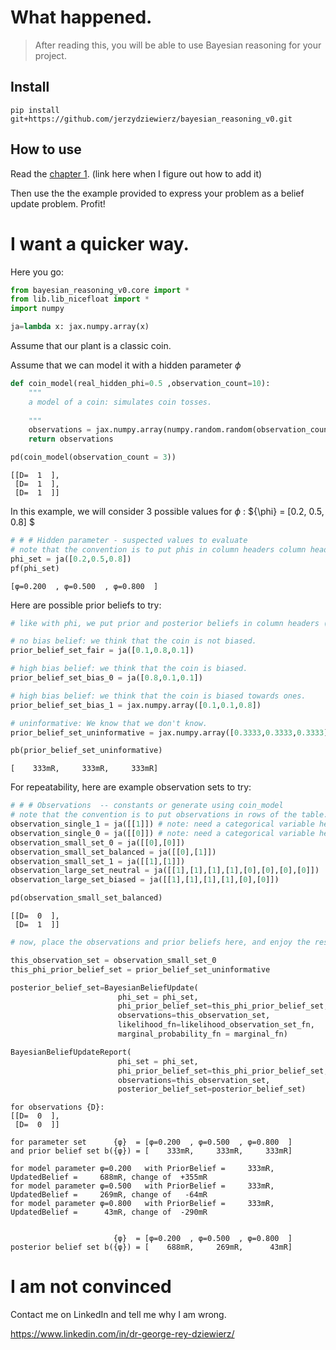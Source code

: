 # What happened.



> After reading this, you will be able to use Bayesian reasoning for your project.

## Install

`pip install git+https://github.com/jerzydziewierz/bayesian_reasoning_v0.git`

## How to use

Read the [chapter 1](10_quick_theory.ipynb).  (link here when I figure out how to add it)

Then use the the example provided to express your problem as a belief update problem. Profit!

# I want a quicker way.

Here you go:

```python
from bayesian_reasoning_v0.core import *
from lib.lib_nicefloat import *
import numpy

ja=lambda x: jax.numpy.array(x)
```

Assume that our plant is a classic coin. 

Assume that we can model it with a hidden parameter $\phi$

```python
def coin_model(real_hidden_phi=0.5 ,observation_count=10):
    """
    a model of a coin: simulates coin tosses.
    
    """
    observations = jax.numpy.array(numpy.random.random(observation_count)<real_hidden_phi,dtype=jax.numpy.int32).reshape(observation_count,1)
    return observations

pd(coin_model(observation_count = 3))
```




    [[D=  1  ],
     [D=  1  ],
     [D=  1  ]]



In this example, we will consider 3 possible values for $\phi$ : $\{\phi\} = [0.2, 0.5, 0.8] $

```python
# # # Hidden parameter - suspected values to evaluate
# note that the convention is to put phis in column headers column headers
phi_set = ja([0.2,0.5,0.8])
pf(phi_set)
```




    [φ=0.200  , φ=0.500  , φ=0.800  ]



Here are possible prior beliefs to try:

```python
# like with phi, we put prior and posterior beliefs in column headers (columns, or 1D-only arrays)

# no bias belief: we think that the coin is not biased.
prior_belief_set_fair = ja([0.1,0.8,0.1])

# high bias belief: we think that the coin is biased.
prior_belief_set_bias_0 = ja([0.8,0.1,0.1])

# high bias belief: we think that the coin is biased towards ones.
prior_belief_set_bias_1 = jax.numpy.array([0.1,0.1,0.8])

# uninformative: We know that we don't know. 
prior_belief_set_uninformative = jax.numpy.array([0.3333,0.3333,0.3333])
```

```python
pb(prior_belief_set_uninformative)
```




    [    333mR,     333mR,     333mR]



For repeatability, here are example observation sets to try:

```python
# # # Observations  -- constants or generate using coin_model
# note that the convention is to put observations in rows of the table.
observation_single_1 = ja([[1]]) # note: need a categorical variable here - and only "1" or "0"
observation_single_0 = ja([[0]]) # note: need a categorical variable here - and only "1" or "0"
observation_small_set_0 = ja([[0],[0]])
observation_small_set_balanced = ja([[0],[1]])
observation_small_set_1 = ja([[1],[1]])
observation_large_set_neutral = ja([[1],[1],[1],[1],[0],[0],[0],[0]])
observation_large_set_biased = ja([[1],[1],[1],[1],[0],[0]])
```

```python
pd(observation_small_set_balanced)
```




    [[D=  0  ],
     [D=  1  ]]



```python
# now, place the observations and prior beliefs here, and enjoy the results.

this_observation_set = observation_small_set_0
this_phi_prior_belief_set = prior_belief_set_uninformative

posterior_belief_set=BayesianBeliefUpdate(
                        phi_set = phi_set,
                        phi_prior_belief_set=this_phi_prior_belief_set,
                        observations=this_observation_set,
                        likelihood_fn=likelihood_observation_set_fn,
                        marginal_probability_fn = marginal_fn)

BayesianBeliefUpdateReport(
                        phi_set = phi_set,
                        phi_prior_belief_set=this_phi_prior_belief_set,
                        observations=this_observation_set,
                        posterior_belief_set=posterior_belief_set)

```

    for observations {D}: 
    [[D=  0  ],
     [D=  0  ]]
    
    for parameter set      {φ}  = [φ=0.200  , φ=0.500  , φ=0.800  ]
    and prior belief set b({φ}) = [    333mR,     333mR,     333mR]
    
    for model parameter φ=0.200   with PriorBelief =     333mR, UpdatedBelief =     688mR, change of  +355mR 
    for model parameter φ=0.500   with PriorBelief =     333mR, UpdatedBelief =     269mR, change of   -64mR 
    for model parameter φ=0.800   with PriorBelief =     333mR, UpdatedBelief =      43mR, change of  -290mR 
    
    
                           {φ}  = [φ=0.200  , φ=0.500  , φ=0.800  ]
    posterior belief set b({φ}) = [    688mR,     269mR,      43mR]


# I am not convinced

Contact me on LinkedIn and tell me why I am wrong.

https://www.linkedin.com/in/dr-george-rey-dziewierz/

